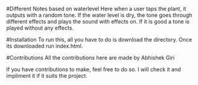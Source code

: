 #Different Notes based on waterlevel
Here when a user taps the plant, it outputs with a random tone. If the water level is dry, the tone goes through different effects and plays the sound with effects on. If it is good a tone is played without any effects. 


#Installation
To run this, all you have to do is download the directory. Once its downloaded run index.html.


#Contributions
All the contributions here are made by Abhishek Giri


If you have contributions to make, feel free to do so. I will check it and impliment it if it suits the project. 
